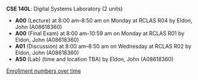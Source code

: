 **CSE 140L**: Digital Systems Laboratory (2 units)

- **A00** (Lecture) at 8:00 am–8:50 am on Monday at RCLAS R04 by Eldon, John (A08618360)
- **A00** (Final Exam) at 8:00 am–10:59 am on Monday at RCLAS R01 by Eldon, John (A08618360)
- **A01** (Discussion) at 8:00 am–8:50 am on Wednesday at RCLAS R02 by Eldon, John (A08618360)
- **A50** (Lab) (time and location TBA) by Eldon, John (A08618360)

[Enrollment numbers over time](./CSE140L.tsv)
